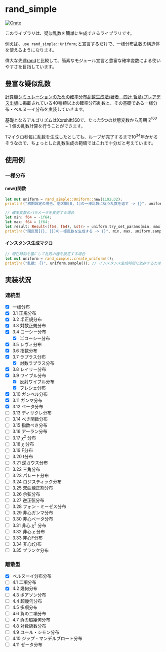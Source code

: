 # rand_simple
[![Crate](https://img.shields.io/crates/v/rand_simple.svg)](https://crates.io/crates/rand_simple)

このライブラリは、疑似乱数を簡単に生成できるライブラリです。

例えば、```use rand_simple::Uniform;```と宣言するだけで、一様分布乱数の構造体を使えるようになります。

偉大な先達[rand](https://crates.io/crates/rand)と比較して、簡素なモジュール宣言と豊富な確率変数による使いやすさを目指しています。

## 豊富な疑似乱数
[計算機シミュレーションのための確率分布乱数生成法/著者　四辻 哲章/プレアデス出版](http://www.pleiades-publishing.co.jp/pdf/pdf03.html)に掲載されている40種類以上の確率分布乱数と、その基礎である一様分布・ベルヌーイ分布を実装していきます。

基礎となるアルゴリズムは[Xorshift160](https://www.jstatsoft.org/article/view/v008i14)で、たった5つの状態変数から周期 $2^{160} - 1$ 個の乱数計算を行うことができます。

1マイクロ秒毎に乱数を生成したとしても、ループが完了するまで$10^{34}$年かかるそうなので、ちょっとした乱数生成の範疇ではこれで十分だと考えています。

## 使用例
### 一様分布
#### new()関数
```rust
let mut uniform = rand_simple::Uniform::new(1192u32);
println!("初期設定の場合、閉区間[0, 1]の一様乱数に従う乱数を返す -> {}", uniform.sample());

// 確率変数のパラメータを変更する場合
let min: f64 = -1f64;
let max: f64 = 1f64;
let result: Result<(f64, f64), &str> = uniform.try_set_params(min, max);
println!("閉区間[{}, {}]の一様乱数を生成する -> {}", min, max, uniform.sample());
```
#### インスタンス生成マクロ
```rust
// 現在時刻を基にして乱数の種を設定する場合
let mut uniform = rand_simple::create_uniform!();
println!("乱数: {}", uniform.sample()); // インスタンス生成時刻に依存するため、コンパイル時は値不明
```

## 実装状況
### 連続型
* [x] 一様分布
* [x] 3.1 正規分布
* [x] 3.2 半正規分布
* [x] 3.3 対数正規分布
* [x] 3.4 コーシー分布
  * [x] 半コーシー分布
* [x] 3.5 レヴィ分布
* [x] 3.6 指数分布
* [x] 3.7 ラプラス分布
  * [x] 対数ラプラス分布
* [x] 3.8 レイリー分布
* [x] 3.9 ワイブル分布
  * [x] 反射ワイブル分布
  * [x] フレシェ分布
* [x] 3.10 ガンベル分布
* [x] 3.11 ガンマ分布
* [x] 3.12 ベータ分布
* [ ] 3.13 ディリクレ分布
* [ ] 3.14 べき関数分布
* [ ] 3.15 指数べき分布
* [ ] 3.16 アーラン分布
* [ ] 3.17 $\chi^2$ 分布
* [ ] 3.18 $\chi$ 分布
* [ ] 3.19 F分布
* [ ] 3.20 t分布
* [ ] 3.21 逆ガウス分布
* [ ] 3.22 三角分布
* [ ] 3.23 パレート分布
* [ ] 3.24 ロジスティック分布
* [ ] 3.25 双曲線正割分布
* [ ] 3.26 余弦分布
* [ ] 3.27 逆正弦分布
* [ ] 3.28 フォン・ミーゼス分布
* [ ] 3.29 非心ガンマ分布
* [ ] 3.30 非心ベータ分布
* [ ] 3.31 非心 $\chi^2$ 分布
* [ ] 3.32 非心 $\chi$ 分布
* [ ] 3.33 非心F分布
* [ ] 3.34 非心t分布
* [ ] 3.35 プランク分布
### 離散型
* [x] ベルヌーイ分布分布
* [ ] 4.1 二項分布
* [x] 4.2 幾何分布
* [ ] 4.3 ポアソン分布
* [ ] 4.4 超幾何分布
* [ ] 4.5 多項分布
* [ ] 4.6 負の二項分布
* [ ] 4.7 負の超幾何分布
* [ ] 4.8 対数級数分布
* [ ] 4.9 ユール・シモン分布
* [ ] 4.10 ジップ・マンデルブロート分布
* [ ] 4.11 ゼータ分布